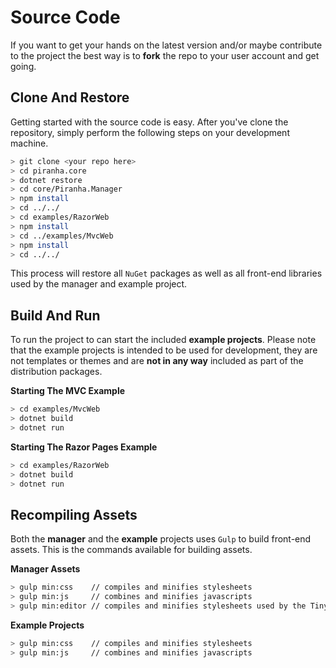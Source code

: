 # Source Code

If you want to get your hands on the latest version and/or maybe contribute to the project the best way is to **fork** the repo to your user account and get going.

## Clone And Restore

Getting started with the source code is easy. After you've clone the repository, simply perform the following steps on your development machine.
~~~ bash
> git clone <your repo here>
> cd piranha.core
> dotnet restore
> cd core/Piranha.Manager
> npm install
> cd ../../
> cd examples/RazorWeb
> npm install
> cd ../examples/MvcWeb
> npm install
> cd ../../
~~~

This process will restore all `NuGet` packages as well as all front-end libraries used by the manager and example project.

## Build And Run

To run the project to can start the included **example projects**. Please note that the example projects is intended to be used for development, they are not templates or themes and are **not in any way** included as part of the distribution packages.

**Starting The MVC Example**
~~~ bash
> cd examples/MvcWeb
> dotnet build
> dotnet run
~~~

**Starting The Razor Pages Example**

~~~ bash
> cd examples/RazorWeb
> dotnet build
> dotnet run
~~~

## Recompiling Assets

Both the **manager** and the **example** projects uses `Gulp` to build front-end assets. This is the commands available for building assets.

**Manager Assets**

~~~ bash
> gulp min:css    // compiles and minifies stylesheets
> gulp min:js     // combines and minifies javascripts
> gulp min:editor // compiles and minifies stylesheets used by the TinyMCE editor
~~~

**Example Projects**
~~~ bash
> gulp min:css    // compiles and minifies stylesheets
> gulp min:js     // combines and minifies javascripts
~~~